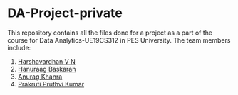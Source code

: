 # DA-Project-private

This repository contains all the files done for a project as a part of the course for Data Analytics-UE19CS312 in PES University.
The team members include:
1. [Harshavardhan V N](https://github.com/ausdauerer)
2. [Hanuraag Baskaran](https://github.com/HanuraagBaskaran)
3. [Anurag Khanra](https://github.com/anuragisfree)
4. [Prakruti Pruthvi Kumar](https://github.com/ppk2203)
